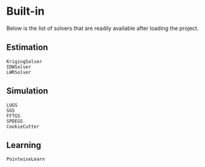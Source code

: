 # Built-in

Below is the list of solvers that are readily available after loading the project.

## Estimation

```@docs
KrigingSolver
IDWSolver
LWRSolver
```

## Simulation

```@docs
LUGS
SGS
FFTGS
SPDEGS
CookieCutter
```

## Learning

```@docs
PointwiseLearn
```
